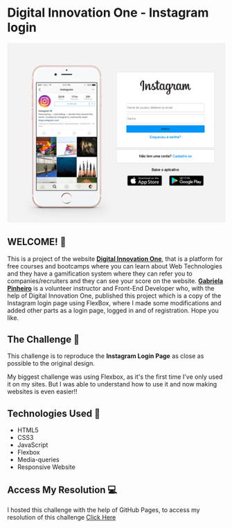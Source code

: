 # Digital Innovation One - Instagram login 

![Design preview for the Fylo dark theme landing page challenge](Assets/images/Preview/screenshot-1.png)

## WELCOME! 👋

This is a project of the website **[Digital Innovation One](https://digitalinnovation.one/)**, that is a platform for free courses and bootcamps where you can learn about Web Technologies and they have a gamification system where they can refer you to companies/recruiters and they can see your score on the website. **[Gabriela Pinheiro](https://www.youtube.com/channel/UCgMbExqiFFPza79dyMsuugw)** is a volunteer instructor and Front-End Developer who, with the help of Digital Innovation One, published this project which is a copy of the Instagram login page using FlexBox, where I made some modifications and added other parts as a login page, logged in and of registration. Hope you like.

## The Challenge 🎯

This challenge is to reproduce the **Instagram Login Page** as close as possible to the original design.

My biggest challenge was using Flexbox, as it's the first time I've only used it on my sites. But I was able to understand how to use it and now making websites is even easier!!

## Technologies Used 🧩

* HTML5
* CSS3
* JavaScript
* Flexbox
* Media-queries
* Responsive Website

## Access My Resolution 💻

I hosted this challenge with the help of GitHub Pages, to access my resolution of this challenge [Click Here](https://samueloliveiraa.github.io/Recriando-pagina-inicial-do-instagram/)

